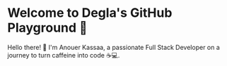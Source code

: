 # Welcome to Degla's GitHub Playground 🚀

Hello there! 👋 I'm Anouer Kassaa, a passionate Full Stack Developer on a journey to turn caffeine into code ☕💻.


<!--
**anouerK/anouerK** is a ✨ _special_ ✨ repository because its `README.md` (this file) appears on your GitHub profile.

Here are some ideas to get you started:

- 🔭 I’m currently working on ...
- 🌱 I’m currently learning ...
- 👯 I’m looking to collaborate on ...
- 🤔 I’m looking for help with ...
- 💬 Ask me about ...
- 📫 How to reach me: ...
- 😄 Pronouns: ...
- ⚡ Fun fact: ...
-->

